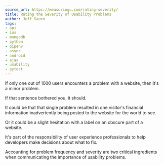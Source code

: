 ```yaml
---
source_url: https://measuringu.com/rating-severity/
title: Rating the Severity of Usability Problems
author: Jeff Sauro
tags:
- api
- ios
- mongodb
- python
- pipenv
- async
- android
- ajax
- usability
- pytest
---
```


If only one out of 1000 users encounters a problem with a website, then it's a minor problem.

If that sentence bothered you, it should.

It could be that that single problem resulted in one visitor's financial information inadvertently being posted to the website for the world to see.

Or it could be a slight hesitation with a label on an obscure part of a website.

It's part of the responsibility of user experience professionals to help developers make decisions about what to fix.

Accounting for problem frequency and severity are two critical ingredients when communicating the importance of usability problems.
